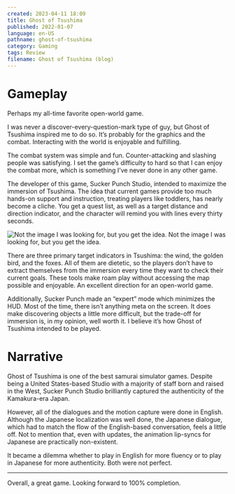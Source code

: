 ```yaml
---
created: 2023-04-11 18:09
title: Ghost of Tsushima
published: 2022-01-07
language: en-US
pathname: ghost-of-tsushima
category: Gaming
tags: Review
filename: Ghost of Tsushima (blog)
---
```


# Gameplay

Perhaps my all-time favorite open-world game.

I was never a discover-every-question-mark type of guy, but Ghost of Tsushima inspired me to do so. It’s probably for the graphics and the combat. Interacting with the world is enjoyable and fulfilling.

The combat system was simple and fun. Counter-attacking and slashing people was satisfying. I set the game’s difficulty to hard so that I can enjoy the combat more, which is something I’ve never done in any other game.

The developer of this game, Sucker Punch Studio, intended to maximize the immersion of Tsushima. The idea that current games provide too much hands-on support and instruction, treating players like toddlers, has nearly become a cliche. You get a quest list, as well as a target distance and direction indicator, and the character will remind you with lines every thirty seconds.

![Not the image I was looking for, but you get the idea.](ghost-of-tsushima_1.png)
Not the image I was looking for, but you get the idea.

There are three primary target indicators in Tsushima: the wind, the golden bird, and the foxes. All of them are dietetic, so the players don’t have to extract themselves from the immersion every time they want to check their current goals. These tools make roam play without accessing the map possible and enjoyable. An excellent direction for an open-world game.

Additionally, Sucker Punch made an “expert” mode which minimizes the HUD. Most of the time, there isn’t anything meta on the screen. It does make discovering objects a little more difficult, but the trade-off for immersion is, in my opinion, well worth it. I believe it’s how Ghost of Tsushima intended to be played.

# Narrative

Ghost of Tsushima is one of the best samurai simulator games. Despite being a United States-based Studio with a majority of staff born and raised in the West, Sucker Punch Studio brilliantly captured the authenticity of the Kamakura-era Japan.

However, all of the dialogues and the motion capture were done in English. Although the Japanese localization was well done, the Japanese dialogue, which had to match the flow of the English-based conversation, feels a little off. Not to mention that, even with updates, the animation lip-syncs for Japanese are practically non-existent.

It became a dilemma whether to play in English for more fluency or to play in Japanese for more authenticity. Both were not perfect.

---

Overall, a great game. Looking forward to 100% completion.